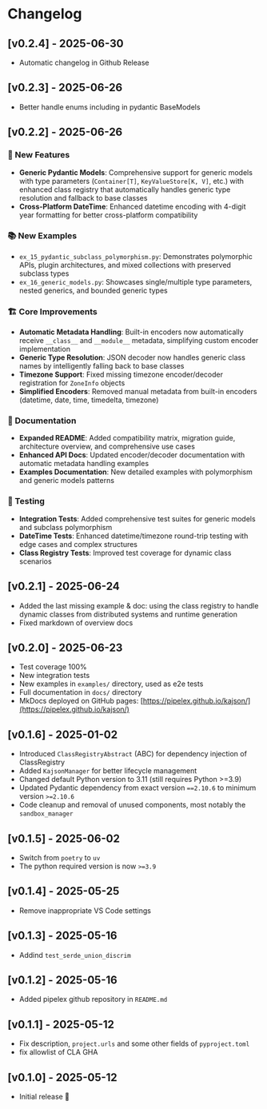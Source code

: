 # Changelog

## [v0.2.4] - 2025-06-30

- Automatic changelog in Github Release

## [v0.2.3] - 2025-06-26

- Better handle enums including in pydantic BaseModels

## [v0.2.2] - 2025-06-26

### 🚀 New Features

- **Generic Pydantic Models**: Comprehensive support for generic models with type parameters (`Container[T]`, `KeyValueStore[K, V]`, etc.) with enhanced class registry that automatically handles generic type resolution and fallback to base classes
- **Cross-Platform DateTime**: Enhanced datetime encoding with 4-digit year formatting for better cross-platform compatibility

### 📚 New Examples

- `ex_15_pydantic_subclass_polymorphism.py`: Demonstrates polymorphic APIs, plugin architectures, and mixed collections with preserved subclass types
- `ex_16_generic_models.py`: Showcases single/multiple type parameters, nested generics, and bounded generic types

### 🏗️ Core Improvements

- **Automatic Metadata Handling**: Built-in encoders now automatically receive `__class__` and `__module__` metadata, simplifying custom encoder implementation
- **Generic Type Resolution**: JSON decoder now handles generic class names by intelligently falling back to base classes
- **Timezone Support**: Fixed missing timezone encoder/decoder registration for `ZoneInfo` objects
- **Simplified Encoders**: Removed manual metadata from built-in encoders (datetime, date, time, timedelta, timezone)

### 📖 Documentation

- **Expanded README**: Added compatibility matrix, migration guide, architecture overview, and comprehensive use cases
- **Enhanced API Docs**: Updated encoder/decoder documentation with automatic metadata handling examples
- **Examples Documentation**: New detailed examples with polymorphism and generic models patterns

### 🧪 Testing

- **Integration Tests**: Added comprehensive test suites for generic models and subclass polymorphism
- **DateTime Tests**: Enhanced datetime/timezone round-trip testing with edge cases and complex structures
- **Class Registry Tests**: Improved test coverage for dynamic class scenarios


## [v0.2.1] - 2025-06-24

- Added the last missing example & doc: using the class registry to handle dynamic classes from distributed systems and runtime generation
- Fixed markdown of overview docs

## [v0.2.0] - 2025-06-23

- Test coverage 100%
- New integration tests
- New examples in `examples/` directory, used as e2e tests
- Full documentation in `docs/` directory
- MkDocs deployed on GitHub pages: [https://pipelex.github.io/kajson/](https://pipelex.github.io/kajson/) 

## [v0.1.6] - 2025-01-02

- Introduced `ClassRegistryAbstract` (ABC) for dependency injection of ClassRegistry
- Added `KajsonManager` for better lifecycle management
- Changed default Python version to 3.11 (still requires Python >=3.9)
- Updated Pydantic dependency from exact version `==2.10.6` to minimum version `>=2.10.6`
- Code cleanup and removal of unused components, most notably the `sandbox_manager`

## [v0.1.5] - 2025-06-02

- Switch from `poetry` to `uv`
- The python required version is now `>=3.9`

## [v0.1.4] - 2025-05-25

- Remove inappropriate VS Code settings

## [v0.1.3] - 2025-05-16

- Addind `test_serde_union_discrim`

## [v0.1.2] - 2025-05-16

- Added pipelex github repository in `README.md`

## [v0.1.1] - 2025-05-12

- Fix description, `project.urls` and some other fields of `pyproject.toml`
- fix allowlist of CLA GHA

## [v0.1.0] - 2025-05-12

- Initial release 🎉
